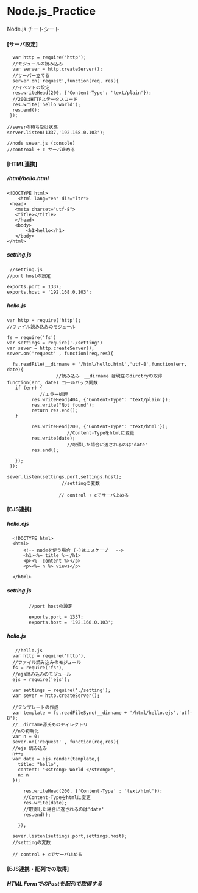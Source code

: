 # Node.js_Practice
Node.js チートシート　

#### [サーバ設定]  

      var http = require('http');
      //モジュールの読み込み　
      var server = http.createServer();
      //サーバー立てる　
      server.on('request',function(req, res){
      //イベントの設定
      res.writeHead(200, {'Content-Type': 'text/plain'});
      //200はHTTPステータスコード
      res.write('hello world');
      res.end();
     });

    //severの待ち受け状態　
    server.listen(1337,'192.168.0.103');

    //node sever.js (console)
    //controal + c サーバ止める　

#### [HTML連携]  

##### /html/hello.html

    <!DOCTYPE html>
        <html lang="en" dir="ltr">
     <head>
       <meta charset="utf-8">
       <title></title>
       </head>
       <body>
           <h1>hello</h1>
       </body>
    </html>
    
 ##### setting.js 
 
     //setting.js
    //port hostの設定　

    exports.port = 1337;
    exports.host = '192.168.0.103';

 ##### hello.js 
 
    var http = require('http');
    //ファイル読み込みのモジュール　
    
    fs = require('fs')
    var settings = require('./setting')
    var sever = http.createServer();
    sever.on('request' , function(req,res){
      
      fs.readFile(__dirname + '/html/hello.html','utf-8',function(err, date){
                      //読み込み　__dirname は現在のdirctryの取得　function(err, date) コールバック関数
       if (err) {
                //エラー処理
             res.writeHead(404, {'Content-Type': 'text/plain'});
             res.write("Not found");
             return res.end();
       }
       
             res.writeHead(200, {'Content-Type': 'text/html'});
                          //Content-Typeをhtmlに変更　
             res.write(date);
                          //取得した場合に返されるのは'date'
             res.end();

       });
     });

    sever.listen(settings.port,settings.host);
                        //settingの変数

                       // control + cでサーバ止める　
                       
#### [EJS連携]        

 ##### hello.ejs  
 
      <!DOCTYPE html>
      <html>
          <!-- nodeを使う場合 (-)はエスケープ　 -->
          <h1><%= title %></h1>
          <p><%- content %></p>
          <p><%= n %> views</p>

      </html>

 ##### setting.js  
            //port hostの設定　

            exports.port = 1337;
            exports.host = '192.168.0.103';  
            
 ##### hello.js   
 
       //hello.js
      var http = require('http'),
      //ファイル読み込みのモジュール　
      fs = require('fs'),
      //ejs読み込みのモジュール
      ejs = require('ejs');

      var settings = require('./setting');
      var sever = http.createServer();

      //テンプレートの作成
      var template = fs.readFileSync(__dirname + '/html/hello.ejs','utf-8');
      //__dirname源氏あのヂィレクトリ
      //nの初期化
      var n = 0;
      sever.on('request' , function(req,res){
      //ejs 読み込み　
      n++;
      var date = ejs.render(template,{
        title: "hello",
        content: "<strong> World </strong>",
        n: n
      });

          res.writeHead(200, {'Content-Type' : 'text/html'});
          //Content-Typeをhtmlに変更　
          res.write(date);
          //取得した場合に返されるのは'date'
          res.end();

        });

      sever.listen(settings.port,settings.host);
      //settingの変数

      // control + cでサーバ止める　
            
#### [EJS連携・配列での取得]  
##### HTML FormでのPostを配列で取得する
